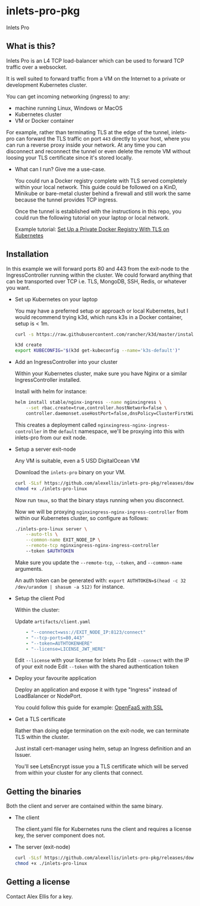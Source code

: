 # inlets-pro-pkg

Inlets Pro

## What is this?

Inlets Pro is an L4 TCP load-balancer which can be used to forward TCP traffic over a websocket.

It is well suited to forward traffic from a VM on the Internet to a private or development Kubernetes cluster.

You can get incoming networking (ingress) to any:

* machine running Linux, Windows or MacOS
* Kubernetes cluster
* VM or Docker container

For example, rather than terminating TLS at the edge of the tunnel, inlets-pro can forward the TLS traffic on port `443` directly to your host, where you can run a reverse proxy inside your network. At any time you can disconnect and reconnect the tunnel or even delete the remote VM without loosing your TLS certificate since it's stored locally.

* What can I run? Give me a use-case.

    You could run a Docker registry complete with TLS served completely within your local network. This guide could be followed on a KinD, Minikube or bare-metal cluster behind a firewall and still work the same because the tunnel provides TCP ingress.
    
    Once the tunnel is established with the instructions in this repo, you could run the following tutorial on your laptop or local network.

    Example tutorial: [Set Up a Private Docker Registry With TLS on Kubernetes](https://www.civo.com/learn/set-up-a-private-docker-registry-with-tls-on-kubernetes)

## Installation

In this example we will forward ports 80 and 443 from the exit-node to the IngressController running within the cluster. We could forward anything that can be transported over TCP i.e. TLS, MongoDB, SSH, Redis, or whatever you want.

* Set up Kubernetes on your laptop

    You may have a preferred setup or approach or local Kubernetes, but I would recommend trying k3d, which runs k3s in a Docker container, setup is < 1m.

    ```sh
    curl -s https://raw.githubusercontent.com/rancher/k3d/master/install.sh | bash
    ```

    ```sh
    k3d create
    export KUBECONFIG="$(k3d get-kubeconfig --name='k3s-default')"
    ```

* Add an IngressController into your cluster

    Within your Kubernetes cluster, make sure you have Nginx or a similar IngressController installed.

    Install with helm for instance:

    ```sh
    helm install stable/nginx-ingress --name nginxingress \
        --set rbac.create=true,controller.hostNetwork=false \
        controller.daemonset.useHostPort=false,dnsPolicy=ClusterFirstWithHostNet,controller.kind=DaemonSet
    ```

    This creates a deployment called `nginxingress-nginx-ingress-controller` in the `default` namespace, we'll be proxying into this with inlets-pro from our exit node.

* Setup a server exit-node

    Any VM is suitable, even a 5 USD DigitalOcean VM

    Download the `inlets-pro` binary on your VM.

    ```sh
    curl -SLsf https://github.com/alexellis/inlets-pro-pkg/releases/download/0.4.0/inlets-pro-linux > inlets-pro-linux
    chmod +x ./inlets-pro-linux
    ```

    Now run `tmux`, so that the binary stays running when you disconnect.

    Now we will be proxying `nginxingress-nginx-ingress-controller` from within our Kubernetes cluster, so configure as follows:

    ```sh
    ./inlets-pro-linux server \
        --auto-tls \
        --common-name EXIT_NODE_IP \
        --remote-tcp nginxingress-nginx-ingress-controller
        --token $AUTHTOKEN
    ```
    
    Make sure you update the `--remote-tcp`, `--token`, and `--common-name` arguments.

   An auth token can be generated with: `export AUTHTOKEN=$(head -c 32 /dev/urandom | shasum -a 512)` for instance.

* Setup the client Pod

    Within the cluster:

    Update `artifacts/client.yaml`

    ```yaml
        - "--connect=wss://EXIT_NODE_IP:8123/connect"
        - "--tcp-ports=80,443"
        - "--token=AUTHTOKENHERE"
        - "--license=LICENSE_JWT_HERE"
    ```

    Edit `--license` with your license for Inlets Pro
    Edit `--connect` with the IP of your exit node
    Edit `--token` with the shared authentication token

* Deploy your favourite application

    Deploy an application and expose it with type "Ingress" instead of LoadBalancer or NodePort.

    You could follow this guide for example: [OpenFaaS with SSL](https://docs.openfaas.com/reference/ssl/kubernetes-with-cert-manager/)

* Get a TLS certificate

    Rather than doing edge termination on the exit-node, we can terminate TLS within the cluster.

    Just install cert-manager using helm, setup an Ingress definition and an Issuer.

    You'll see LetsEncrypt issue you a TLS certificate which will be served from within your cluster for any clients that connect.

## Getting the binaries

Both the client and server are contained within the same binary.

* The client
    
    The client.yaml file for Kubernetes runs the client and requires a license key, the server component does not.

* The server (exit-node)

    ```sh
    curl -SLsf https://github.com/alexellis/inlets-pro-pkg/releases/download/0.4.0/inlets-pro-linux > inlets-pro-linux
    chmod +x ./inlets-pro-linux
    ```

## Getting a license

Contact Alex Ellis for a key.
